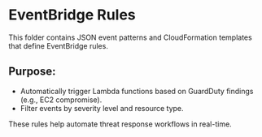 # EventBridge Rules

This folder contains JSON event patterns and CloudFormation templates that define EventBridge rules.

## Purpose:
- Automatically trigger Lambda functions based on GuardDuty findings (e.g., EC2 compromise).
- Filter events by severity level and resource type.

These rules help automate threat response workflows in real-time.
